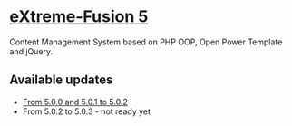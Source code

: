 [eXtreme-Fusion 5](http://extreme-fusion.org/)
==================
Content Management System based on PHP OOP, Open Power Template and jQuery.

Available updates
-----------------
- [From 5.0.0 and 5.0.1 to 5.0.2](https://github.com/extreme-fusion/EF5-updates/archive/eXtreme-Fusion_5.0.2_Update.zip)
- From 5.0.2 to 5.0.3 - not ready yet
